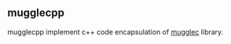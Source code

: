 ## mugglecpp

mugglecpp implement c++ code encapsulation of [mugglec](https://github.com/MuggleWei/mugglec) library.
